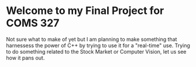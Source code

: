 # Welcome to my Final Project for COMS 327
Not sure what to make of yet but I am planning to make something that harnessess the power of C++ by trying to use it for a "real-time" use.
Trying to do something related to the Stock Market or Computer Vision, let us see how it pans out.